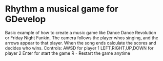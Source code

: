 # Rhythm a musical game for GDevelop
Basic example of how to create a music game like Dance Dance Revolution or Friday Night Funkin, The camera follows the player whos singing, and the arrows appear to that player. When the song ends calculate the scores and decides who wins.
Controls:
AWSD for player 1
LEFT,RIGHT,UP,DOWN for player 2
Enter for start the game
R - Restart the game anytime 